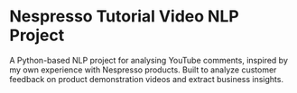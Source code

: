 # Nespresso Tutorial Video NLP Project

A Python-based NLP project for analysing YouTube comments, inspired by my own experience with Nespresso products. Built to analyze customer feedback on product demonstration videos and extract business insights.
